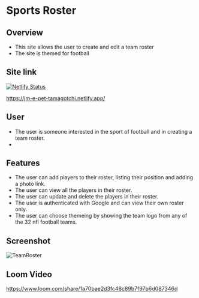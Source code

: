 # Sports Roster
## Overview
- This site allows the user to create and edit a team roster
- The site is themed for football
  
## Site link
[![Netlify Status](https://api.netlify.com/api/v1/badges/4314a03e-5a63-4ee7-b491-960356d14f41/deploy-status)](https://app.netlify.com/sites/jm-sports-roster/deploys)

https://jm-e-pet-tamagotchi.netlify.app/

## User
- The user is someone interested in the sport of football and in creating a team roster.
- 
## Features
- The user can add players to their roster, listing their position and adding a photo link.
- The user can view all the players in their roster.
- The user can update and delete the players in their roster.
- The user is authenticated with Google and can view their own roster only.
- The user can choose themeing by showing the team logo from any of the 32 nfl football teams. 

## Screenshot
![TeamRoster](https://user-images.githubusercontent.com/51683901/117528900-1fe72b00-af9a-11eb-9613-2fb4b47c261e.png)

## Loom Video
https://www.loom.com/share/1a70bae2d3fc48c89b7f97b6d087346d
  

